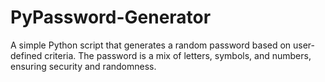 # PyPassword-Generator
A simple Python script that generates a random password based on user-defined criteria. The password is a mix of letters, symbols, and numbers, ensuring security and randomness.

